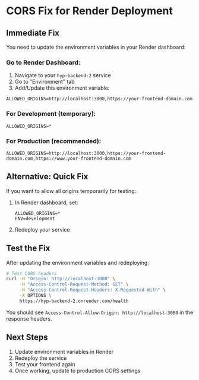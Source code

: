 # CORS Fix for Render Deployment

## Immediate Fix

You need to update the environment variables in your Render dashboard:

### Go to Render Dashboard:
1. Navigate to your `hyp-backend-2` service
2. Go to "Environment" tab
3. Add/Update this environment variable:

```
ALLOWED_ORIGINS=http://localhost:3000,https://your-frontend-domain.com
```

### For Development (temporary):
```
ALLOWED_ORIGINS=*
```

### For Production (recommended):
```
ALLOWED_ORIGINS=http://localhost:3000,https://your-frontend-domain.com,https://www.your-frontend-domain.com
```

## Alternative: Quick Fix

If you want to allow all origins temporarily for testing:

1. In Render dashboard, set:
   ```
   ALLOWED_ORIGINS=*
   ENV=development
   ```

2. Redeploy your service

## Test the Fix

After updating the environment variables and redeploying:

```bash
# Test CORS headers
curl -H "Origin: http://localhost:3000" \
     -H "Access-Control-Request-Method: GET" \
     -H "Access-Control-Request-Headers: X-Requested-With" \
     -X OPTIONS \
     https://hyp-backend-2.onrender.com/health
```

You should see `Access-Control-Allow-Origin: http://localhost:3000` in the response headers.

## Next Steps

1. Update environment variables in Render
2. Redeploy the service
3. Test your frontend again
4. Once working, update to production CORS settings
